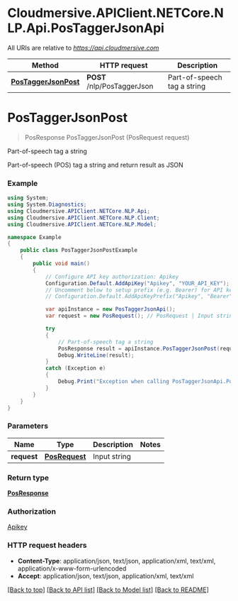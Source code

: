 # Cloudmersive.APIClient.NETCore.NLP.Api.PosTaggerJsonApi

All URIs are relative to *https://api.cloudmersive.com*

Method | HTTP request | Description
------------- | ------------- | -------------
[**PosTaggerJsonPost**](PosTaggerJsonApi.md#postaggerjsonpost) | **POST** /nlp/PosTaggerJson | Part-of-speech tag a string


<a name="postaggerjsonpost"></a>
# **PosTaggerJsonPost**
> PosResponse PosTaggerJsonPost (PosRequest request)

Part-of-speech tag a string

Part-of-speech (POS) tag a string and return result as JSON

### Example
```csharp
using System;
using System.Diagnostics;
using Cloudmersive.APIClient.NETCore.NLP.Api;
using Cloudmersive.APIClient.NETCore.NLP.Client;
using Cloudmersive.APIClient.NETCore.NLP.Model;

namespace Example
{
    public class PosTaggerJsonPostExample
    {
        public void main()
        {
            // Configure API key authorization: Apikey
            Configuration.Default.AddApiKey("Apikey", "YOUR_API_KEY");
            // Uncomment below to setup prefix (e.g. Bearer) for API key, if needed
            // Configuration.Default.AddApiKeyPrefix("Apikey", "Bearer");

            var apiInstance = new PosTaggerJsonApi();
            var request = new PosRequest(); // PosRequest | Input string

            try
            {
                // Part-of-speech tag a string
                PosResponse result = apiInstance.PosTaggerJsonPost(request);
                Debug.WriteLine(result);
            }
            catch (Exception e)
            {
                Debug.Print("Exception when calling PosTaggerJsonApi.PosTaggerJsonPost: " + e.Message );
            }
        }
    }
}
```

### Parameters

Name | Type | Description  | Notes
------------- | ------------- | ------------- | -------------
 **request** | [**PosRequest**](PosRequest.md)| Input string | 

### Return type

[**PosResponse**](PosResponse.md)

### Authorization

[Apikey](../README.md#Apikey)

### HTTP request headers

 - **Content-Type**: application/json, text/json, application/xml, text/xml, application/x-www-form-urlencoded
 - **Accept**: application/json, text/json, application/xml, text/xml

[[Back to top]](#) [[Back to API list]](../README.md#documentation-for-api-endpoints) [[Back to Model list]](../README.md#documentation-for-models) [[Back to README]](../README.md)

